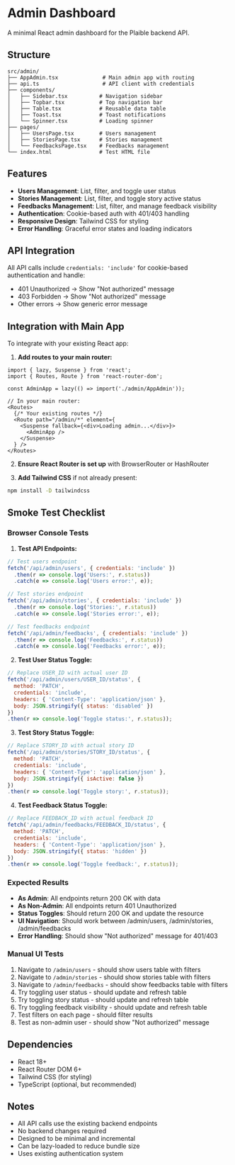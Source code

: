 # Admin Dashboard

A minimal React admin dashboard for the Plaible backend API.

## Structure

```
src/admin/
├── AppAdmin.tsx              # Main admin app with routing
├── api.ts                    # API client with credentials
├── components/
│   ├── Sidebar.tsx          # Navigation sidebar
│   ├── Topbar.tsx           # Top navigation bar
│   ├── Table.tsx            # Reusable data table
│   ├── Toast.tsx            # Toast notifications
│   └── Spinner.tsx          # Loading spinner
├── pages/
│   ├── UsersPage.tsx        # Users management
│   ├── StoriesPage.tsx      # Stories management
│   └── FeedbacksPage.tsx    # Feedbacks management
└── index.html               # Test HTML file
```

## Features

- **Users Management**: List, filter, and toggle user status
- **Stories Management**: List, filter, and toggle story active status
- **Feedbacks Management**: List, filter, and manage feedback visibility
- **Authentication**: Cookie-based auth with 401/403 handling
- **Responsive Design**: Tailwind CSS for styling
- **Error Handling**: Graceful error states and loading indicators

## API Integration

All API calls include `credentials: 'include'` for cookie-based authentication and handle:
- 401 Unauthorized → Show "Not authorized" message
- 403 Forbidden → Show "Not authorized" message
- Other errors → Show generic error message

## Integration with Main App

To integrate with your existing React app:

1. **Add routes to your main router:**
```tsx
import { lazy, Suspense } from 'react';
import { Routes, Route } from 'react-router-dom';

const AdminApp = lazy(() => import('./admin/AppAdmin'));

// In your main router:
<Routes>
  {/* Your existing routes */}
  <Route path="/admin/*" element={
    <Suspense fallback={<div>Loading admin...</div>}>
      <AdminApp />
    </Suspense>
  } />
</Routes>
```

2. **Ensure React Router is set up** with BrowserRouter or HashRouter

3. **Add Tailwind CSS** if not already present:
```bash
npm install -D tailwindcss
```

## Smoke Test Checklist

### Browser Console Tests

1. **Test API Endpoints:**
```javascript
// Test users endpoint
fetch('/api/admin/users', { credentials: 'include' })
  .then(r => console.log('Users:', r.status))
  .catch(e => console.log('Users error:', e));

// Test stories endpoint  
fetch('/api/admin/stories', { credentials: 'include' })
  .then(r => console.log('Stories:', r.status))
  .catch(e => console.log('Stories error:', e));

// Test feedbacks endpoint
fetch('/api/admin/feedbacks', { credentials: 'include' })
  .then(r => console.log('Feedbacks:', r.status))
  .catch(e => console.log('Feedbacks error:', e));
```

2. **Test User Status Toggle:**
```javascript
// Replace USER_ID with actual user ID
fetch('/api/admin/users/USER_ID/status', {
  method: 'PATCH',
  credentials: 'include',
  headers: { 'Content-Type': 'application/json' },
  body: JSON.stringify({ status: 'disabled' })
})
.then(r => console.log('Toggle status:', r.status));
```

3. **Test Story Status Toggle:**
```javascript
// Replace STORY_ID with actual story ID
fetch('/api/admin/stories/STORY_ID/status', {
  method: 'PATCH', 
  credentials: 'include',
  headers: { 'Content-Type': 'application/json' },
  body: JSON.stringify({ isActive: false })
})
.then(r => console.log('Toggle story:', r.status));
```

4. **Test Feedback Status Toggle:**
```javascript
// Replace FEEDBACK_ID with actual feedback ID
fetch('/api/admin/feedbacks/FEEDBACK_ID/status', {
  method: 'PATCH',
  credentials: 'include', 
  headers: { 'Content-Type': 'application/json' },
  body: JSON.stringify({ status: 'hidden' })
})
.then(r => console.log('Toggle feedback:', r.status));
```

### Expected Results

- **As Admin**: All endpoints return 200 OK with data
- **As Non-Admin**: All endpoints return 401 Unauthorized
- **Status Toggles**: Should return 200 OK and update the resource
- **UI Navigation**: Should work between /admin/users, /admin/stories, /admin/feedbacks
- **Error Handling**: Should show "Not authorized" message for 401/403

### Manual UI Tests

1. Navigate to `/admin/users` - should show users table with filters
2. Navigate to `/admin/stories` - should show stories table with filters  
3. Navigate to `/admin/feedbacks` - should show feedbacks table with filters
4. Try toggling user status - should update and refresh table
5. Try toggling story status - should update and refresh table
6. Try toggling feedback visibility - should update and refresh table
7. Test filters on each page - should filter results
8. Test as non-admin user - should show "Not authorized" message

## Dependencies

- React 18+
- React Router DOM 6+
- Tailwind CSS (for styling)
- TypeScript (optional, but recommended)

## Notes

- All API calls use the existing backend endpoints
- No backend changes required
- Designed to be minimal and incremental
- Can be lazy-loaded to reduce bundle size
- Uses existing authentication system

